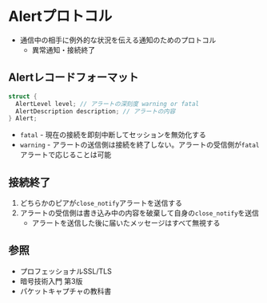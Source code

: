 # Alertプロトコル
- 通信中の相手に例外的な状況を伝える通知のためのプロトコル
  - 異常通知・接続終了

## Alertレコードフォーマット

```c
struct {
  AlertLevel level; // アラートの深刻度 warning or fatal
  AlertDescription description; // アラートの内容
} Alert;

```

- `fatal` - 現在の接続を即刻中断してセッションを無効化する
- `warning` - アラートの送信側は接続を終了しない。アラートの受信側が`fatal`アラートで応じることは可能

## 接続終了
1. どちらかのピアが`close_notify`アラートを送信する
2. アラートの受信側は書き込み中の内容を破棄して自身の`close_notify`を送信
    - アラートを送信した後に届いたメッセージはすべて無視する

## 参照
- プロフェッショナルSSL/TLS
- 暗号技術入門 第3版
- パケットキャプチャの教科書
